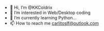 - 👋 Hi, I’m @KKColdrix
- 👀 I’m interested in Web/Desktop coding
- 🌱 I’m currently learning Python... 
- 📫 How to reach me carlitoslf@outlook.com

<!---
KKColdrix/KKColdrix is a ✨ special ✨ repository because its `README.md` (this file) appears on your GitHub profile.
You can click the Preview link to take a look at your changes.
--->
